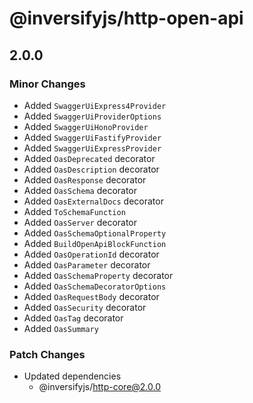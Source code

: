 # @inversifyjs/http-open-api

## 2.0.0

### Minor Changes

- Added `SwaggerUiExpress4Provider`
- Added `SwaggerUiProviderOptions`
- Added `SwaggerUiHonoProvider`
- Added `SwaggerUiFastifyProvider`
- Added `SwaggerUiExpressProvider`
- Added `OasDeprecated` decorator
- Added `OasDescription` decorator
- Added `OasResponse` decorator
- Added `OasSchema` decorator
- Added `OasExternalDocs` decorator
- Added `ToSchemaFunction`
- Added `OasServer` decorator
- Added `OasSchemaOptionalProperty`
- Added `BuildOpenApiBlockFunction`
- Added `OasOperationId` decorator
- Added `OasParameter` decorator
- Added `OasSchemaProperty` decorator
- Added `OasSchemaDecoratorOptions`
- Added `OasRequestBody` decorator
- Added `OasSecurity` decorator
- Added `OasTag` decorator
- Added `OasSummary`

### Patch Changes

- Updated dependencies
  - @inversifyjs/http-core@2.0.0
